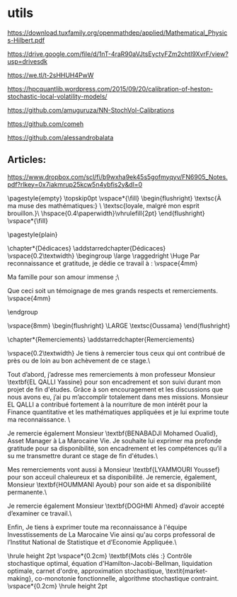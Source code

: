 # utils

https://download.tuxfamily.org/openmathdep/applied/Mathematical_Physics-Hilbert.pdf

https://drive.google.com/file/d/1nT-4raR90aVJtsEyctyFZm2chtI9XvrF/view?usp=drivesdk

https://we.tl/t-2sHHUH4PwW

https://hpcquantlib.wordpress.com/2015/09/20/calibration-of-heston-stochastic-local-volatility-models/

https://github.com/amuguruza/NN-StochVol-Calibrations

https://github.com/comeh

https://github.com/alessandrobalata

## Articles:

https://www.dropbox.com/scl/fi/b9wxha9ek45s5gofmyqyv/FN6905_Notes.pdf?rlkey=0x7iakmrup25kcw5n4ybfis2y&dl=0


\pagestyle{empty}
\topskip0pt
\vspace*{\fill}
\begin{flushright}
\textsc{À ma muse des mathématiques:} \\
\textsc{loyale, malgré mon esprit brouillon.}\\
\hspace{0.4\paperwidth}\vhrulefill{2pt}
\end{flushright}
\vspace*{\fill}

\pagestyle{plain}

\chapter*{Dédicaces}
\addstarredchapter{Dédicaces}
\vspace{0.2\textwidth}
\begingroup
    \large \raggedright \Huge Par reconnaissance et gratitude, je dédie ce travail à :
    \vspace{4mm}
    
  
Ma famille pour son amour immense ;\\

Que ceci soit un témoignage de mes grands respects et remerciements.
    \vspace{4mm}
 
\endgroup

\vspace{8mm}
\begin{flushright}
    \LARGE \textsc{Oussama}
\end{flushright}

\chapter*{Remerciements}
\addstarredchapter{Remerciements}

\vspace{0.2\textwidth}
Je tiens à remercier tous ceux qui ont contribué de près ou de loin au bon achèvement de ce stage.\\

Tout d’abord, j’adresse mes remerciements à mon professeur Monsieur \textbf{EL QALLI Yassine} pour son encadrement et son suivi durant mon projet de fin d'études. Grâce à son encouragement et les discussions que nous avons eu, j’ai pu m’accomplir totalement dans mes missions. Monsieur EL QALLI a contribué fortement à la nourriture de mon intérêt pour la Finance quantitative et les mathématiques appliquées et je lui exprime toute ma reconnaissance. \\

Je remercie également  Monsieur \textbf{BENABADJI Mohamed Oualid}, Asset Manager à La Marocaine Vie. Je souhaite lui exprimer ma profonde gratitude pour sa disponibilité, son encadrement et les compétences qu’il a su me transmettre durant ce stage de fin d'études.\\


Mes remerciements vont aussi à Monsieur \textbf{LYAMMOURI Youssef} pour son acceuil chaleureux et sa disponibilité. Je remercie, également, Monsieur \textbf{HOUMMANI Ayoub} pour son aide et sa disponibilité permanente.\\

Je remercie également Monsieur \textbf{DOGHMI Ahmed} d’avoir accepté d’examiner ce travail.\\

Enfin, Je tiens à exprimer toute ma reconnaissance à l'équipe Invesstissements de La Marocaine Vie ainsi qu'au corps professoral de l’Institut National de Statistique et d’Economie Appliquée.\\

\hrule height 2pt
\vspace*{0.2cm}
\textbf{Mots clés :} Contrôle stochastique optimal, équation d'Hamilton-Jacobi-Bellman, liquidation optimale, carnet d'ordre, approximation stochastique, \textit{market-making}, co-monotonie fonctionnelle, algorithme stochastique contraint.
\vspace*{0.2cm}
\hrule height 2pt

